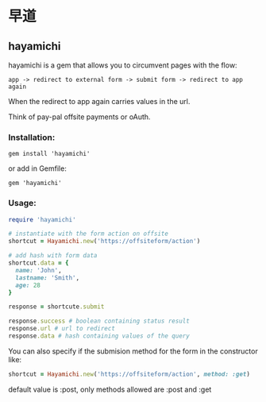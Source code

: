 # 早道 
## hayamichi

hayamichi is a gem that allows you to circumvent pages with the flow:  

`app -> redirect to external form -> submit form -> redirect to app again`  

When the redirect to app again carries values in the url.  

Think of pay-pal offsite payments or oAuth.  

### Installation:

`gem install 'hayamichi'`  

or add in Gemfile:  

`gem 'hayamichi'` 

### Usage:

```ruby
require 'hayamichi'

# instantiate with the form action on offsite
shortcut = Hayamichi.new('https://offsiteform/action')

# add hash with form data
shortcut.data = {
  name: 'John',
  lastname: 'Smith',
  age: 28
}

response = shortcute.submit

response.success # boolean containing status result
response.url # url to redirect
response.data # hash containing values of the query
```


You can also specify if the submision method for the form in the constructor like:

```ruby
shortcut = Hayamichi.new('https://offsiteform/action', method: :get)
```

default value is :post, only methods allowed are :post and :get
